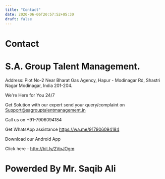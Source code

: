 ```yaml
---
title: "Contact"
date: 2020-06-06T20:57:52+05:30
draft: false
---
```


# Contact

# S.A. Group Talent Management.

Address: Plot No-2 Near Bharat Gas Agency, Hapur - Modinagar Rd, Shastri Nagar Modinagar, India 201-204.

We're Here for You 24/7

Get Solution with our expert send your query/complaint on Support@sagrouptalentmanagement.in

Call us on +91-7906094184

Get WhatsApp assistance https://wa.me/917906094184

Download our Android App

Click here - http://bit.ly/2VpJOgm

# Powerded By Mr. Saqib Ali

